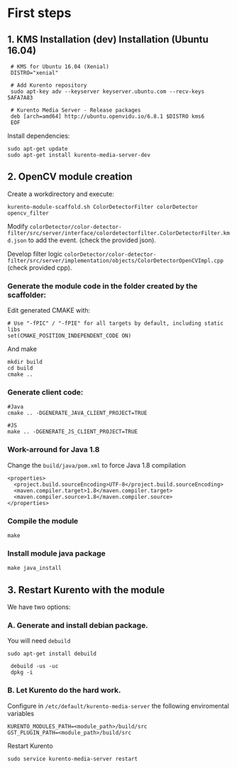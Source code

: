# First steps


## 1. KMS Installation (dev) Installation (Ubuntu 16.04)

  ```
   # KMS for Ubuntu 16.04 (Xenial)
   DISTRO="xenial"

   # Add Kurento repository
   sudo apt-key adv --keyserver keyserver.ubuntu.com --recv-keys 5AFA7A83

   # Kurento Media Server - Release packages
   deb [arch=amd64] http://ubuntu.openvidu.io/6.8.1 $DISTRO kms6
   EOF

  ```

  Install dependencies: 

  ```
  sudo apt-get update
  sudo apt-get install kurento-media-server-dev

  ```

## 2. OpenCV module creation
  
  Create a workdirectory and execute:

  ```
  kurento-module-scaffold.sh ColorDetectorFilter colorDetector opencv_filter
  
  ```

  Modify `colorDetector/color-detector-filter/src/server/interface/colordetectorfilter.ColorDetectorFilter.kmd.json` to add the event. (check the provided json).

  Develop filter logic `colorDetector/color-detector-filter/src/server/implementation/objects/ColorDetectorOpenCVImpl.cpp` (check provided cpp).


  ### Generate the module code in the folder created by the scaffolder:
  

  Edit generated CMAKE with: 


  ```
  # Use "-fPIC" / "-fPIE" for all targets by default, including static libs
  set(CMAKE_POSITION_INDEPENDENT_CODE ON)

  ```

  And make

  ```
  mkdir build
  cd build
  cmake .. 

  ```

  ### Generate client code:

  ```
  #Java
  cmake .. -DGENERATE_JAVA_CLIENT_PROJECT=TRUE

  #JS
  make .. -DGENERATE_JS_CLIENT_PROJECT=TRUE

  ```

  ### Work-arround for Java 1.8

  Change the `build/java/pom.xml` to force Java 1.8 compilation
  
  ```
  <properties>
    <project.build.sourceEncoding>UTF-8</project.build.sourceEncoding>
    <maven.compiler.target>1.8</maven.compiler.target>
    <maven.compiler.source>1.8</maven.compiler.source>
  </properties>

  ```
  

  ### Compile the module
  

  ```
  make

  ```

  ### Install module java package
  

  ```
  make java_install

  ```
  
## 3. Restart Kurento with the module

  
  We have two options: 


  ### A. Generate and install debian package.

  You will need `debuild`

  ```
  sudo apt-get install debuild
  
  ```

  ```
   debuild -us -uc
   dpkg -i

  ```

  ### B. Let Kurento do the hard work.
  

  Configure in `/etc/default/kurento-media-server` the following enviromental variables

  ```
  KURENTO_MODULES_PATH=<module_path>/build/src
  GST_PLUGIN_PATH=<module_path>/build/src

  ``` 

  Restart Kurento

  ```
  sudo service kurento-media-server restart

  ```